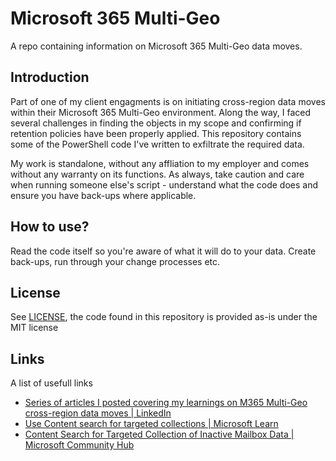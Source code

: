 # Microsoft 365 Multi-Geo
A repo containing information on Microsoft 365 Multi-Geo data moves.

## Introduction
Part of one of my client engagments is on initiating cross-region data moves within their Microsoft 365 Multi-Geo environment. Along the way, I faced several challenges in finding the objects in my scope and confirming if retention policies have been properly applied. This repository contains some of the PowerShell code I've written to exfiltrate the required data.

My work is standalone, without any affliation to my employer and comes without any warranty on its functions. As always, take caution and care when running someone else's script - understand what the code does and ensure you have back-ups where applicable.

## How to use?
Read the code itself so you're aware of what it will do to your data. Create back-ups, run through your change processes etc.

## License
See [LICENSE](LICENSE), the code found in this repository is provided as-is under the MIT license

## Links
A list of usefull links
- [Series of articles I posted covering my learnings on M365 Multi-Geo cross-region data moves | LinkedIn](https://www.linkedin.com/in/robbertberghuis/recent-activity/articles/)
- [Use Content search for targeted collections | Microsoft Learn](https://learn.microsoft.com/en-us/purview/ediscovery-use-content-search-for-targeted-collections?view=o365-worldwide)
- [Content Search for Targeted Collection of Inactive Mailbox Data | Microsoft Community Hub ](https://techcommunity.microsoft.com/t5/exchange-team-blog/content-search-for-targeted-collection-of-inactive-mailbox-data/ba-p/3719422)
